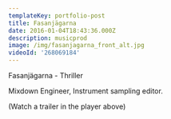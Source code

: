 ```yaml
---
templateKey: portfolio-post
title: Fasanjägarna
date: 2016-01-04T18:43:36.000Z
description: musicprod
image: /img/fasanjagarna_front_alt.jpg
videoId: '268069184'
---
```

Fasanjägarna - Thriller

Mixdown Engineer, Instrument sampling editor.

(Watch a trailer in the player above)
